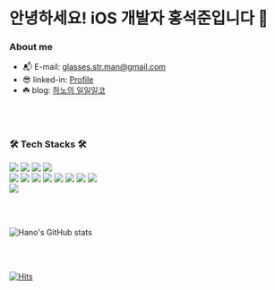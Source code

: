 # 안녕하세요! iOS 개발자 홍석준입니다 🥳

### About me
- 📬 E-mail: glasses.str.man@gmail.com
- 😎 linked-in: [Profile](https://www.linkedin.com/in/seokjune-hong-484623245/)
- ☘️ blog: [하노의 일일일코](https://glsman-111co.tistory.com)

</br><br/>

### 🛠️ Tech Stacks 🛠️ </br>
<img src="https://img.shields.io/badge/Swift-F05138?style=flat-square&logo=Swift&logoColor=white"/> <img src="https://img.shields.io/badge/UIKit-2396F3?style=flat-square&logo=ReactiveX&logoColor=white"/> <img src="https://img.shields.io/badge/ReactiveX-B7178C?style=flat-square&logo=ReactiveX&logoColor=white"/> <img src="https://img.shields.io/badge/Xcode-147EFB?style=flat-square&logo=Xcode&logoColor=white"/></br>
<img src="https://img.shields.io/badge/Git-F05032?style=flat-square&logo=Git&logoColor=white"/>
<img src="https://img.shields.io/badge/GitHub-181717?style=flat-square&logo=GitHub&logoColor=white"/>
<img src="https://img.shields.io/badge/Postman-FF6C37?style=flat-square&logo=Postman&logoColor=white"/>
<img src="https://img.shields.io/badge/Firebase-FFCA28?style=flat-square&logo=Firebase&logoColor=white"/>
<img src="https://img.shields.io/badge/Insomnia-4000BF?style=flat-square&logo=Insomnia&logoColor=white"/>
<img src="https://img.shields.io/badge/Confluence-172B4D?style=flat-square&logo=Confluence&logoColor=white"/>
<img src="https://img.shields.io/badge/Slack-4A154B?style=flat-square&logo=Slack&logoColor=white"/>
<img src="https://img.shields.io/badge/Jira-0052CC?style=flat-square&logo=Jira&logoColor=white"/>
</br>
<img src="https://img.shields.io/badge/C-A8B9CC?style=flat-square&logo=C&logoColor=white"/>
<!-- <img src="https://img.shields.io/badge/C-A8B9CC?style=flat-square&logo=C&logoColor=white"/> -->


</br><br/>

![Hano's GitHub stats](https://github-readme-stats.vercel.app/api?username=Glsme&show_icons=true&theme=gruvbox)

</br><br/>

[![Hits](https://hits.seeyoufarm.com/api/count/incr/badge.svg?url=https%3A%2F%2Fgithub.com%2FGlsme&count_bg=%2379C83D&title_bg=%23555555&icon=&icon_color=%23E7E7E7&title=hits&edge_flat=false)](https://hits.seeyoufarm.com)
